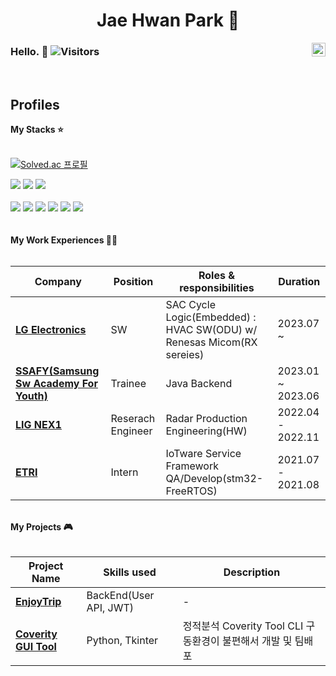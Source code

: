 <div align='center'><h1>Jae Hwan Park 🙂</h1></div>
<div align="center">
<a href="https://www.linkedin.com/in/gogogosing" target="_blank" rel="nofollow"><img align="right" alt="Jaehwan's Linkdein" width="22px" src="https://img.icons8.com/color/48/000000/linkedin-2--v2.png" /></a>
</div>

### Hello.  👋  ![Visitors](https://api.visitorbadge.io/api/visitors?path=https%3A%2F%2Fgithub.com%2FEstablers&label=Visitors&countColor=%23263759&style=flat)

<br />

## Profiles
<summary><b> My Stacks ⭐</b></summary> 
<br>

[![Solved.ac
프로필](http://mazassumnida.wtf/api/mini/generate_badge?boj=establers)](https://solved.ac/establers)
<br>
<div>
<img src="https://img.shields.io/badge/C-A8B9CC?style=flat&logo=C&logoColor=white"/>
<img src="https://img.shields.io/badge/Embedded Systems-010101?style=flat&logo=amazonec2&logoColor=white"/>
<img src="https://img.shields.io/badge/Coverity-4d377b?style=flat&logo=verizon&logoColor=white"/>
</div>
<br>
<div>
<img src="https://img.shields.io/badge/Python-3776AB?style=flat&logo=Python&logoColor=white"/> 
<img src="https://img.shields.io/badge/Java-007396?style=flat&logo=Java&logoColor=white"/>
<img src="https://img.shields.io/badge/Spring-6DB33F?style=flat&logo=Spring&logoColor=white"/> 
<img src="https://img.shields.io/badge/Spring Boot-6DB33F?style=flat&logo=SpringBoot&logoColor=white"/> 
<img src="https://img.shields.io/badge/MySQL-4479A1?style=flat&logo=MySQL&logoColor=white"/>
<img src="https://img.shields.io/badge/Amazon EC2-FF9900?style=flat&logo=amazonec2&logoColor=white"/>
</div>
<br>
<br>
<!-- start work experience section -->
<summary><b> My Work Experiences 👨‍💼 </b></summary>
<br>
<table>
  <thead>
    <tr>
      <th>Company</th>
      <th>Position</th>
      <th>Roles & responsibilities</th>
      <th>Duration</th>
    </tr>
  </thead>
  <tbody>
     <tr>
      <td><b><a href="https://www.lge.com/">LG Electronics</a> </b></td>
      <td>SW</td>
      <td>SAC Cycle Logic(Embedded)
        : HVAC SW(ODU) w/ Renesas Micom(RX sereies) </td>
      <td>2023.07 ~ </td>
    </tr>
    <tr>
      <td><b><a href="https://www.ssafy.com/">SSAFY(Samsung Sw Academy For Youth)</a> </b></td>
      <td>Trainee</td>
      <td>Java Backend</td>
      <td>2023.01 ~ 2023.06</td>
    </tr>
     <tr>
      <td><b><a href="https://www.lignex1.com/">LIG NEX1</a> </b></td>
      <td>Reserach Engineer</td>
      <td>Radar Production Engineering(HW)</td>
      <td>2022.04 - 2022.11</td>
    </tr>
    <tr>
      <td><b><a href="https://www.etri.re.kr/intro.html">ETRI</a> </b></td>
      <td>Intern</td>
      <td>IoTware Service Framework QA/Develop(stm32-FreeRTOS)</td>
      <td>2021.07 - 2021.08</td>
    </tr>
  </tbody>
</table>
<!-- end work experience section -->

<!-- start work project section -->
<br>
<summary><b> My Projects 🎮</b></summary>
<br>
<table>
  <thead>
    <tr>
      <th>Project Name</th>
      <th>Skills used</th>
      <th>Description</th>
    </tr>
  </thead>
  <tbody>
    <tr>
      <td><b><a href='https://github.com/Establers/enjoytrip-semi'>EnjoyTrip</a></b></td>
      <td>BackEnd(User API, JWT)</td>
      <td>-</td>
    </tr>
    <tr>
      <td><b><a href='https://github.com/Establers/ezcov'>Coverity GUI Tool</a></b></td>
      <td>Python, Tkinter</td>
      <td>정적분석 Coverity Tool CLI 구동환경이 불편해서 개발 및 팀배포</td>
    </tr>
  </tbody>
</table>
<br>




